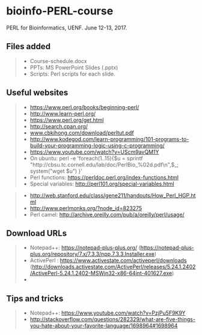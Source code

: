 # bioinfo-PERL-course
PERL for Bioinformatics, UENF.
June 12-13, 2017. 


## Files added

>- Course-schedule.docx
>- PPTs: MS PowerPoint Slides (.pptx)
>- Scripts: Perl scripts for each slide.








## Useful websites

>- https://www.perl.org/books/beginning-perl/
>- http://www.learn-perl.org/
>- https://www.perl.org/get.html
>- http://search.cpan.org/
>- www.cbkihong.com/download/perltut.pdf
>- http://www.kodegod.com/learn-programming/101-programs-to-build-your-programming-logic-using-c-programming/
>- https://www.youtube.com/watch?v=UScm9avQM1Y
>- On ubuntu: perl -e 'foreach(1..15){$u = sprintf "http://cbsu.tc.cornell.edu/lab/doc/PerlBio_%02d.pdf\n",$_; system("wget $u") }'
>- Perl functions: https://perldoc.perl.org/index-functions.html
>- Special variables: http://perl101.org/special-variables.html

>- http://web.stanford.edu/class/gene211/handouts/How_Perl_HGP.html
>- http://www.perlmonks.org/?node_id=823275
>- Perl camel: http://archive.oreilly.com/pub/a/oreilly/perl/usage/


## Download URLs
>- Notepad++: https://notepad-plus-plus.org/  (https://notepad-plus-plus.org/repository/7.x/7.3.3/npp.7.3.3.Installer.exe)
>- ActivePerl : https://www.activestate.com/activeperl/downloads  (http://downloads.activestate.com/ActivePerl/releases/5.24.1.2402/ActivePerl-5.24.1.2402-MSWin32-x86-64int-401627.exe)
>- 


## Tips and tricks
>- Notepad++: https://www.youtube.com/watch?v=PzjPu5F9K9Y
>- http://stackoverflow.com/questions/282329/what-are-five-things-you-hate-about-your-favorite-language/1698964#1698964